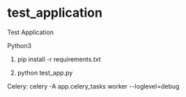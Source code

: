 # test_application
Test Application

Python3 

1. pip install -r requirements.txt

2. python test_app.py

Celery: celery -A app.celery_tasks worker --loglevel=debug
